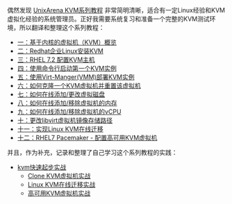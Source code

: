偶然发现 [UnixArena KVM系列教程](http://www.unixarena.com/category/redhat-linux/linux-kvm) 非常简明清晰，适合有一定Linux经验和KVM虚拟化经验的系统管理员。正好我需要系统复习和准备一个完整的KVM测试环境，所以翻译和整理这个系列教程：

* [一：基于内核的虚拟机（KVM）概览](kernel_based_virtual_machine_kvm_overview)
* [二：Redhat企业Linux安装KVM](redhat_enterprise_linux_kvm_installation)
* [三：RHEL 7.2 配置KVM主机](rhel_7_2_configuring_kvm_hosts)
* [四：使用命令行启动第一个KVM实例](launch_the_first_kvm_instance_using_cli)
* [五：使用Virt-Manger(VMM)部署KVM实例](deploy_kvm_instance_using_virt_manger_vmm_gui)
* [六：如何克隆一个KVM虚拟机并重置该虚拟机](how_to_clone_a_kvm_virtual_machines_and_reset_the_vm)
* [七：如何在线添加/更改虚拟磁盘](how_to_add_resize_virtual_disk_on_fly)
* [八：如何在线添加/移除虚拟机的内存](how_to_add_remove_memory_to_guest_on_fly)
* [九：如何在线添加/移除虚拟机的vCPU](how_to_add_remove_vcpu_to_guest_on_fly)
* [十：更改libvirt虚拟机镜像存储路径](change_libvirt_vm_image_store_path)
* [十一：实现Linux KVM在线迁移](perform_live_migration_on_linux_kvm)
* [十二：RHEL7 Pacemaker - 配置高可用KVM虚拟机](rhel_7_pacemaker_configuring_ha_kvm_guest)

并且，作为补充，记录和整理了自己学习这个系列教程的实践：

* [kvm快速起步实战](in_action/README)
	* [Clone KVM虚拟机实战](in_action/clone_kvm_vm_in_action)
	* [Linux KVM在线迁移实战](in_action/live_migration_kvm_vm_in_action)
	* [高可用KVM虚拟机实战](in_action/ha_kvm_vm_in_action)